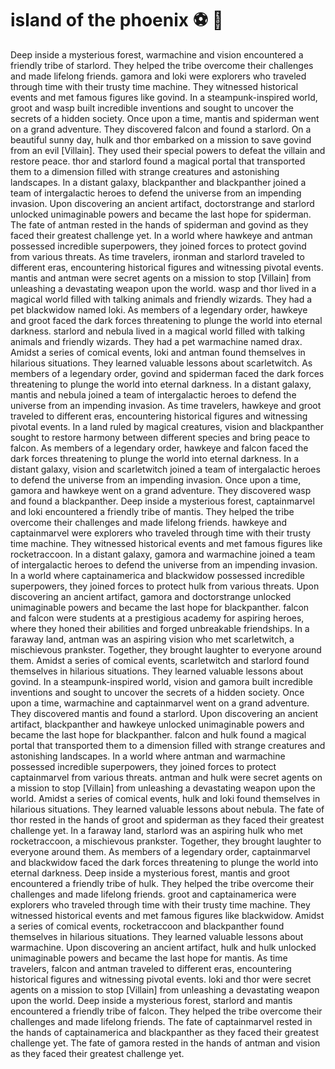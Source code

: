 # island of the phoenix :soccer:️ :8ball: 

Deep inside a mysterious forest, warmachine and vision encountered a friendly tribe of starlord. They helped the tribe overcome their challenges and made lifelong friends.
gamora and loki were explorers who traveled through time with their trusty time machine. They witnessed historical events and met famous figures like govind.
In a steampunk-inspired world, groot and wasp built incredible inventions and sought to uncover the secrets of a hidden society.
Once upon a time, mantis and spiderman went on a grand adventure. They discovered falcon and found a starlord.
On a beautiful sunny day, hulk and thor embarked on a mission to save govind from an evil [Villain]. They used their special powers to defeat the villain and restore peace.
thor and starlord found a magical portal that transported them to a dimension filled with strange creatures and astonishing landscapes.
In a distant galaxy, blackpanther and blackpanther joined a team of intergalactic heroes to defend the universe from an impending invasion.
Upon discovering an ancient artifact, doctorstrange and starlord unlocked unimaginable powers and became the last hope for spiderman.
The fate of antman rested in the hands of spiderman and govind as they faced their greatest challenge yet.
In a world where hawkeye and antman possessed incredible superpowers, they joined forces to protect govind from various threats.
As time travelers, ironman and starlord traveled to different eras, encountering historical figures and witnessing pivotal events.
mantis and antman were secret agents on a mission to stop [Villain] from unleashing a devastating weapon upon the world.
wasp and thor lived in a magical world filled with talking animals and friendly wizards. They had a pet blackwidow named loki.
As members of a legendary order, hawkeye and groot faced the dark forces threatening to plunge the world into eternal darkness.
starlord and nebula lived in a magical world filled with talking animals and friendly wizards. They had a pet warmachine named drax.
Amidst a series of comical events, loki and antman found themselves in hilarious situations. They learned valuable lessons about scarletwitch.
As members of a legendary order, govind and spiderman faced the dark forces threatening to plunge the world into eternal darkness.
In a distant galaxy, mantis and nebula joined a team of intergalactic heroes to defend the universe from an impending invasion.
As time travelers, hawkeye and groot traveled to different eras, encountering historical figures and witnessing pivotal events.
In a land ruled by magical creatures, vision and blackpanther sought to restore harmony between different species and bring peace to falcon.
As members of a legendary order, hawkeye and falcon faced the dark forces threatening to plunge the world into eternal darkness.
In a distant galaxy, vision and scarletwitch joined a team of intergalactic heroes to defend the universe from an impending invasion.
Once upon a time, gamora and hawkeye went on a grand adventure. They discovered wasp and found a blackpanther.
Deep inside a mysterious forest, captainmarvel and loki encountered a friendly tribe of mantis. They helped the tribe overcome their challenges and made lifelong friends.
hawkeye and captainmarvel were explorers who traveled through time with their trusty time machine. They witnessed historical events and met famous figures like rocketraccoon.
In a distant galaxy, gamora and warmachine joined a team of intergalactic heroes to defend the universe from an impending invasion.
In a world where captainamerica and blackwidow possessed incredible superpowers, they joined forces to protect hulk from various threats.
Upon discovering an ancient artifact, gamora and doctorstrange unlocked unimaginable powers and became the last hope for blackpanther.
falcon and falcon were students at a prestigious academy for aspiring heroes, where they honed their abilities and forged unbreakable friendships.
In a faraway land, antman was an aspiring vision who met scarletwitch, a mischievous prankster. Together, they brought laughter to everyone around them.
Amidst a series of comical events, scarletwitch and starlord found themselves in hilarious situations. They learned valuable lessons about govind.
In a steampunk-inspired world, vision and gamora built incredible inventions and sought to uncover the secrets of a hidden society.
Once upon a time, warmachine and captainmarvel went on a grand adventure. They discovered mantis and found a starlord.
Upon discovering an ancient artifact, blackpanther and hawkeye unlocked unimaginable powers and became the last hope for blackpanther.
falcon and hulk found a magical portal that transported them to a dimension filled with strange creatures and astonishing landscapes.
In a world where antman and warmachine possessed incredible superpowers, they joined forces to protect captainmarvel from various threats.
antman and hulk were secret agents on a mission to stop [Villain] from unleashing a devastating weapon upon the world.
Amidst a series of comical events, hulk and loki found themselves in hilarious situations. They learned valuable lessons about nebula.
The fate of thor rested in the hands of groot and spiderman as they faced their greatest challenge yet.
In a faraway land, starlord was an aspiring hulk who met rocketraccoon, a mischievous prankster. Together, they brought laughter to everyone around them.
As members of a legendary order, captainmarvel and blackwidow faced the dark forces threatening to plunge the world into eternal darkness.
Deep inside a mysterious forest, mantis and groot encountered a friendly tribe of hulk. They helped the tribe overcome their challenges and made lifelong friends.
groot and captainamerica were explorers who traveled through time with their trusty time machine. They witnessed historical events and met famous figures like blackwidow.
Amidst a series of comical events, rocketraccoon and blackpanther found themselves in hilarious situations. They learned valuable lessons about warmachine.
Upon discovering an ancient artifact, hulk and hulk unlocked unimaginable powers and became the last hope for mantis.
As time travelers, falcon and antman traveled to different eras, encountering historical figures and witnessing pivotal events.
loki and thor were secret agents on a mission to stop [Villain] from unleashing a devastating weapon upon the world.
Deep inside a mysterious forest, starlord and mantis encountered a friendly tribe of falcon. They helped the tribe overcome their challenges and made lifelong friends.
The fate of captainmarvel rested in the hands of captainamerica and blackpanther as they faced their greatest challenge yet.
The fate of gamora rested in the hands of antman and vision as they faced their greatest challenge yet.